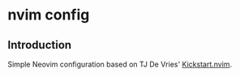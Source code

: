 # nvim config

## Introduction

Simple Neovim configuration based on TJ De Vries' [Kickstart.nvim](https://github.com/nvim-lua/kickstart.nvim).



